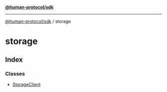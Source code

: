 [**@human-protocol/sdk**](../README.md)

***

[@human-protocol/sdk](../modules.md) / storage

# storage

## Index

### Classes

- [StorageClient](classes/StorageClient.md)
